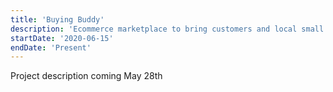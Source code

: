 ```yaml
---
title: 'Buying Buddy'
description: 'Ecommerce marketplace to bring customers and local small businesses together'
startDate: '2020-06-15'
endDate: 'Present'
---
```


Project description coming May 28th